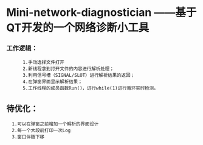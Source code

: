 # Mini-network-diagnostician ——基于QT开发的一个网络诊断小工具
      
### 工作逻辑： 
          1.手动选择文件打开
          2.新线程拿到打开文件的内容进行解析处理；
          3.利用信号槽（SIGNAL/SLOT）进行解析结果的返回；
          4.在弹窗界面显示解析结果；
          5.工作线程的成员函数Run()，进行while(1)进行循环实时检测。
          
          
## 待优化：
      1.可以在弹窗之前增加一个解析的界面设计   
      2.每一个大段前打印一次Log      
      3.窗口伴随下移
